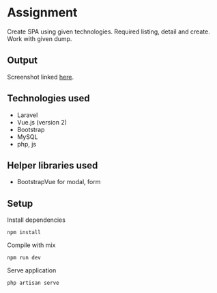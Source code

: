 # Assignment

Create SPA using given technologies. Required listing, detail and create. Work with given dump.

## Output

Screenshot linked [here](./docs/Screenshot.png).

## Technologies used
 - Laravel
 - Vue.js (version 2)
 - Bootstrap
 - MySQL
 - php, js

## Helper libraries used
 - BootstrapVue for modal, form

## Setup

Install dependencies
```
npm install
```

Compile with mix
```
npm run dev
```

Serve application
```
php artisan serve
```

